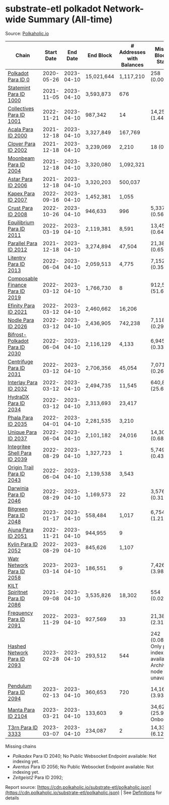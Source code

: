 # substrate-etl polkadot Network-wide Summary (All-time)

Source: [Polkaholic.io](https://polkaholic.io)


| Chain            | Start Date | End Date | End Block | # Addresses with Balances | Missing Blocks / Status |
| ---------------- | ---------- | ---------| --------- | ------------------------- | ----------------------- |
| [Polkadot Para ID 0](/polkadot/0-polkadot) | 2020-05-26 | 2023-04-10 | 15,021,644 |  1,117,210 | 258 (0.00%)  |
| [Statemint Para ID 1000](/polkadot/1000-statemint) | 2021-11-05 | 2023-04-10 | 3,593,873 |  676 |    |
| [Collectives Para ID 1001](/polkadot/1001-collectives) | 2022-11-21 | 2023-04-10 | 987,342 |  14 | 14,253 (1.44%)  |
| [Acala Para ID 2000](/polkadot/2000-acala) | 2021-12-18 | 2023-04-10 | 3,327,849 |  167,769 |    |
| [Clover Para ID 2002](/polkadot/2002-clover) | 2021-12-18 | 2023-04-10 | 3,239,069 |  2,210 | 18 (0.00%)  |
| [Moonbeam Para ID 2004](/polkadot/2004-moonbeam) | 2021-12-18 | 2023-04-10 | 3,320,080 |  1,092,321 |    |
| [Astar Para ID 2006](/polkadot/2006-astar) | 2021-12-18 | 2023-04-10 | 3,320,203 |  500,037 |    |
| [Kapex Para ID 2007](/polkadot/2007-kapex) | 2022-09-16 | 2023-04-10 | 1,452,381 |  1,055 |    |
| [Crust Para ID 2008](/polkadot/2008-crust) | 2022-10-26 | 2023-04-10 | 946,633 |  996 | 5,337 (0.56%)  |
| [Equilibrium Para ID 2011](/polkadot/2011-equilibrium) | 2022-03-19 | 2023-04-10 | 2,119,381 |  8,591 | 13,459 (0.64%)  |
| [Parallel Para ID 2012](/polkadot/2012-parallel) | 2021-12-18 | 2023-04-10 | 3,274,894 |  47,504 | 21,382 (0.65%)  |
| [Litentry Para ID 2013](/polkadot/2013-litentry) | 2022-06-04 | 2023-04-10 | 2,059,513 |  4,775 | 7,152 (0.35%)  |
| [Composable Finance Para ID 2019](/polkadot/2019-composable) | 2022-03-12 | 2023-04-10 | 1,766,730 |  8 | 912,531 (51.65%)  |
| [Efinity Para ID 2021](/polkadot/2021-efinity) | 2022-03-12 | 2023-04-10 | 2,460,662 |  16,206 |    |
| [Nodle Para ID 2026](/polkadot/2026-nodle) | 2022-03-12 | 2023-04-10 | 2,436,905 |  742,238 | 7,118 (0.29%)  |
| [Bifrost-Polkadot Para ID 2030](/polkadot/2030-bifrost-dot) | 2022-06-04 | 2023-04-10 | 2,116,129 |  4,133 | 6,945 (0.33%)  |
| [Centrifuge Para ID 2031](/polkadot/2031-centrifuge) | 2022-03-12 | 2023-04-10 | 2,706,356 |  45,054 | 7,071 (0.26%)  |
| [Interlay Para ID 2032](/polkadot/2032-interlay) | 2022-03-12 | 2023-04-10 | 2,494,735 |  11,545 | 640,874 (25.69%)  |
| [HydraDX Para ID 2034](/polkadot/2034-hydradx) | 2022-03-12 | 2023-04-10 | 2,313,693 |  23,417 |    |
| [Phala Para ID 2035](/polkadot/2035-phala) | 2022-04-01 | 2023-04-10 | 2,281,535 |  3,210 |    |
| [Unique Para ID 2037](/polkadot/2037-unique) | 2022-06-04 | 2023-04-10 | 2,101,182 |  24,016 | 14,301 (0.68%)  |
| [Integritee Shell Para ID 2039](/polkadot/2039-integritee-shell) | 2022-08-29 | 2023-04-10 | 1,327,723 |  1 | 5,749 (0.43%)  |
| [Origin Trail Para ID 2043](/polkadot/2043-origintrail) | 2022-06-04 | 2023-04-10 | 2,139,538 |  3,543 |    |
| [Darwinia Para ID 2046](/polkadot/2046-darwinia) | 2022-08-29 | 2023-04-10 | 1,169,573 |  22 | 3,576 (0.31%)  |
| [Bitgreen Para ID 2048](/polkadot/2048-bitgreen) | 2023-01-17 | 2023-04-10 | 558,484 |  1,017 | 6,754 (1.21%)  |
| [Ajuna Para ID 2051](/polkadot/2051-ajuna) | 2022-11-21 | 2023-04-10 | 944,955 |  9 |    |
| [Kylin Para ID 2052](/polkadot/2052-kylin) | 2022-08-29 | 2023-04-10 | 845,626 |  1,107 |    |
| [Watr Network Para ID 2058](/polkadot/2058-watr) | 2023-03-14 | 2023-04-10 | 186,551 |  9 | 7,426 (3.98%)  |
| [KILT Spiritnet Para ID 2086](/polkadot/2086-kilt) | 2021-09-08 | 2023-04-10 | 3,535,826 |  18,302 | 554 (0.02%)  |
| [Frequency Para ID 2091](/polkadot/2091-frequency) | 2022-11-29 | 2023-04-10 | 927,569 |  33 | 21,384 (2.31%)  |
| [Hashed Network Para ID 2093](/polkadot/2093-hashed) | 2023-02-28 | 2023-04-10 | 293,512 |  544 | 242 (0.08%) Only partial index available: Archive node unavailable |
| [Pendulum Para ID 2094](/polkadot/2094-pendulum) | 2023-02-13 | 2023-04-10 | 360,653 |  720 | 14,163 (3.93%)  |
| [Manta Para ID 2104](/polkadot/2104-manta) | 2023-03-21 | 2023-04-10 | 133,603 |  9 | 34,621 (25.91%) Onboarding |
| [T3rn Para ID 3333](/polkadot/3333-t3rn) | 2023-03-07 | 2023-04-10 | 234,087 |  2 | 14,331 (6.12%)  |

Missing chains


* *Polkadex* Para ID 2040; No Public Websocket Endpoint available: Not indexing yet.
* *Aventus* Para ID 2056; No Public Websocket Endpoint available: Not indexing yet.
* *Zeitgeist2* Para ID 2092; 

Report source: [https://cdn.polkaholic.io/substrate-etl/polkaholic.json](https://cdn.polkaholic.io/substrate-etl/polkaholic.json) | See [Definitions](/DEFINITIONS.md) for details
